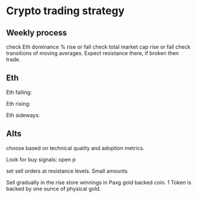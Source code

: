 # Crypto trading strategy

## Weekly process

check Eth dominance % rise or fall
check total market cap rise or fall
check transitions of moving averages. Expect resistance there, if broken then trade.

## Eth

Eth falling:


Eth rising:


Eth sideways:

## Alts

choose based on technical quality and adoption metrics. 


Look for buy signals: open p

set sell orders at resistance levels. Small amounts

Sell gradually in the rise
store winnings in Paxg gold backed coin. 1 Token is backed by one ounce of physical gold.



